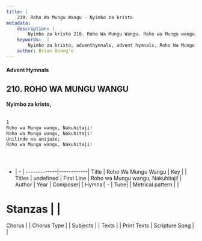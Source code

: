 ```yaml
---
title: |
    210. Roho Wa Mungu Wangu - Nyimbo za kristo
metadata:
    description: |
        Nyimbo za kristo 210. Roho Wa Mungu Wangu. Roho wa Mungu wangu, Nakuhitaji!  Roho wa Mungu wangu, Nakuhitaji!  Unilinde na unijaze;  Roho wa Mungu wangu, Nakuhitaji!     
    keywords:  |
        Nyimbo za kristo, adventhymnals, advent hymnals, Roho Wa Mungu Wangu, Roho wa Mungu wangu, Nakuhitaji! . 
    author: Brian Onang'o
---
```


#### Advent Hymnals
## 210. ROHO WA MUNGU WANGU
####  Nyimbo za kristo,

```txt

1
Roho wa Mungu wangu, Nakuhitaji! 
Roho wa Mungu wangu, Nakuhitaji! 
Unilinde na unijaze; 
Roho wa Mungu wangu, Nakuhitaji!





```

- |   -  |
-------------|------------|
Title | Roho Wa Mungu Wangu |
Key |  |
Titles | undefined |
First Line | Roho wa Mungu wangu, Nakuhitaji!  |
Author | 
Year | 
Composer| |
Hymnal|  - |
Tune|  |
Metrical pattern | |
# Stanzas |  |
Chorus |  |
Chorus Type |  |
Subjects | |
Texts |  |
Print Texts | 
Scripture Song |  |
    
